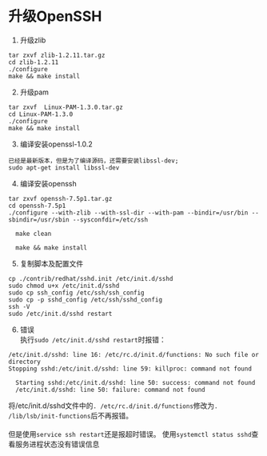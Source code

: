 # 升级OpenSSH

1. 升级zlib  
```
tar zxvf zlib-1.2.11.tar.gz
cd zlib-1.2.11
./configure
make && make install
```

2. 升级pam  
```
tar zxvf  Linux-PAM-1.3.0.tar.gz
cd Linux-PAM-1.3.0
./configure
make && make install
```

3. 编译安装openssl-1.0.2  
```
已经是最新版本，但是为了编译源码，还需要安装libssl-dev;  
sudo apt-get install libssl-dev
```

4. 编译安装openssh  
```
tar zxvf openssh-7.5p1.tar.gz
cd openssh-7.5p1
./configure --with-zlib --with-ssl-dir --with-pam --bindir=/usr/bin --sbindir=/usr/sbin --sysconfdir=/etc/ssh

  make clean

  make && make install
```

5. 复制脚本及配置文件  
```
cp ./contrib/redhat/sshd.init /etc/init.d/sshd   
sudo chmod u+x /etc/init.d/sshd  
sudo cp ssh_config /etc/ssh/ssh_config  
sudo cp -p sshd_config /etc/ssh/sshd_config  
ssh -V  
sudo /etc/init.d/sshd restart  
```

6. 错误  
执行`sudo /etc/init.d/sshd restart`时报错：  
```
/etc/init.d/sshd: line 16: /etc/rc.d/init.d/functions: No such file or directory
Stopping sshd:/etc/init.d/sshd: line 59: killproc: command not found  

  Starting sshd:/etc/init.d/sshd: line 50: success: command not found
  /etc/init.d/sshd: line 50: failure: command not found
```
将/etc/init.d/sshd文件中的`. /etc/rc.d/init.d/functions`修改为`. /lib/lsb/init-functions`后不再报错。  
<br/>
但是使用`service ssh restart`还是报超时错误。
使用`systemctl status sshd`查看服务进程状态没有错误信息
